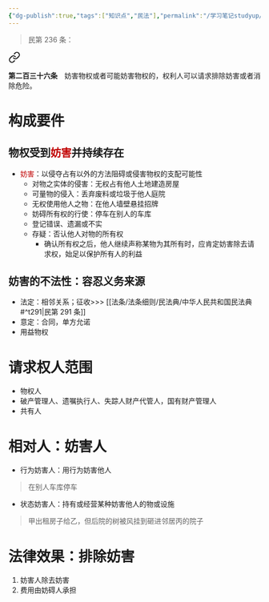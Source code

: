 ```yaml
---
{"dg-publish":true,"tags":["知识点","民法"],"permalink":"/学习笔记studyup/民法总论/物权排除妨害请求权/","dgPassFrontmatter":true,"created":"2024-11-13T22:11:21.925+08:00","updated":"2024-12-04T20:16:42.334+08:00"}
---
```


>民第 236 条：
<div class="transclusion internal-embed is-loaded"><a class="markdown-embed-link" href="/////#t236" aria-label="Open link"><svg xmlns="http://www.w3.org/2000/svg" width="24" height="24" viewBox="0 0 24 24" fill="none" stroke="currentColor" stroke-width="2" stroke-linecap="round" stroke-linejoin="round" class="svg-icon lucide-link"><path d="M10 13a5 5 0 0 0 7.54.54l3-3a5 5 0 0 0-7.07-7.07l-1.72 1.71"></path><path d="M14 11a5 5 0 0 0-7.54-.54l-3 3a5 5 0 0 0 7.07 7.07l1.71-1.71"></path></svg></a><div class="markdown-embed">



**第二百三十六条**　妨害物权或者可能妨害物权的，权利人可以请求排除妨害或者消除危险。 

</div></div>

# 构成要件
## 物权受到<font color="#c00000">妨害</font>并持续存在
- <font color="#c00000">妨害</font>：以侵夺占有以外的方法阻碍或侵害物权的支配可能性
	- 对物之实体的侵害：无权占有他人土地建造房屋
	- 可量物的侵入：丢弃废料或垃圾于他人庭院
	- 无权使用他人之物：在他人墙壁悬挂招牌
	- 妨碍所有权的行使：停车在别人的车库
	- 登记错误、遗漏或不实
	- 存疑：否认他人对物的所有权
		- 确认所有权之后，他人继续声称某物为其所有时，应肯定妨害除去请求权，始足以保护所有人的利益
## 妨害的不法性：容忍义务来源 
- 法定：相邻关系；征收>>> [[法条/法条细则/民法典/中华人民共和国民法典#^t291\|民第 291 条]]
- 意定：合同，单方允诺
- 用益物权
# 请求权人范围
- 物权人
- 破产管理人、遗嘱执行人、失踪人财产代管人，国有财产管理人
- 共有人
# 相对人：妨害人
- 行为妨害人：用行为妨害他人
>在别人车库停车
- 状态妨害人：持有或经营某种妨害他人的物或设施
>甲出租房子给乙，但后院的树被风挂到砸进邻居丙的院子

# 法律效果：排除妨害
1. 妨害人除去妨害
2. 费用由妨碍人承担